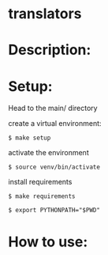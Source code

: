 # translators

# Description:

# Setup:

Head to the main/ directory

create a virtual environment:

`$ make setup`

activate the environment

`$ source venv/bin/activate`


install requirements

`$ make requirements`



`$ export PYTHONPATH="$PWD"`

# How to use:

